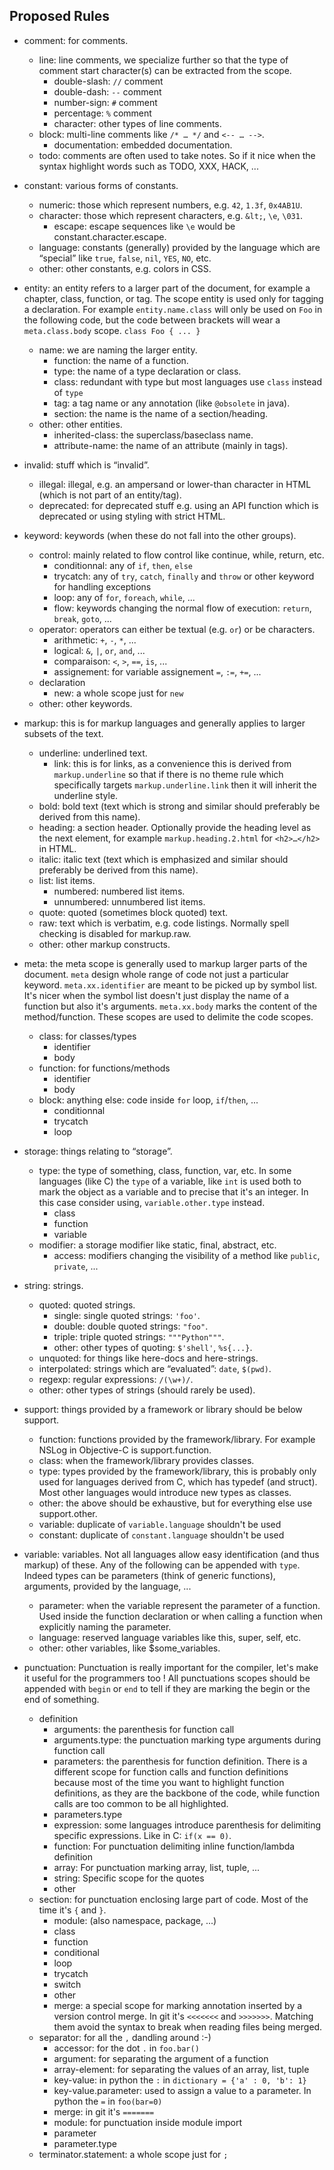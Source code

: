 ## Proposed Rules

* comment: for comments.
  * line: line comments, we specialize further so that the type of comment start character(s) can be extracted from the scope.
    * double-slash: `//` comment
    * double-dash: `--` comment
    * number-sign: `#` comment
    * percentage: `%` comment
    * character: other types of line comments.
  * block: multi-line comments like `/* … */` and `<-- … -->`.
    * documentation: embedded documentation.
  * todo: comments are often used to take notes.
  So if it nice when the syntax highlight words such as TODO, XXX, HACK, ...

* constant: various forms of constants.
  * numeric: those which represent numbers, e.g. `42`, `1.3f`, `0x4AB1U`.
  * character: those which represent characters, e.g. `&lt;`, `\e`, `\031`.
    * escape: escape sequences like `\e` would be constant.character.escape.
  * language: constants (generally) provided by the language which are “special” like `true`, `false`, `nil`, `YES`, `NO`, etc.
  * other: other constants, e.g. colors in CSS.

* entity: an entity refers to a larger part of the document, for example a chapter, class, function, or tag.
The scope entity is used only for tagging a declaration. For example `entity.name.class` will only be used on `Foo` in the following code,
but the code between brackets will wear a `meta.class.body` scope. `class Foo { ... }`

  * name: we are naming the larger entity.
    * function: the name of a function.
    * type: the name of a type declaration or class.
    * class: redundant with type but most languages use `class` instead of `type`
    * tag: a tag name or any annotation (like `@obsolete` in java).
    * section: the name is the name of a section/heading.
  * other: other entities.
    * inherited-class: the superclass/baseclass name.
    * attribute-name: the name of an attribute (mainly in tags).

* invalid: stuff which is “invalid”.
  * illegal: illegal, e.g. an ampersand or lower-than character in HTML (which is not part of an entity/tag).
  * deprecated: for deprecated stuff e.g. using an API function which is deprecated or using styling with strict HTML.

* keyword: keywords (when these do not fall into the other groups).
  * control: mainly related to flow control like continue, while, return, etc.
    * conditionnal: any of `if`, `then`, `else`
    * trycatch: any of `try`, `catch`, `finally` and `throw` or other keyword for handling exceptions
    * loop: any of `for`, `foreach`, `while`, ...
    * flow: keywords changing the normal flow of execution: `return`, `break`, `goto`, ...
  * operator: operators can either be textual (e.g. `or`) or be characters.
    * arithmetic: `+`, `-`, `*`, ...
    * logical: `&`, `|`, `or`, `and`, ...
    * comparaison: `<`, `>`, `==`, `is`, ...
    * assignement: for variable assignement `=`, `:=`, `+=`, ...
  * declaration
    * new: a whole scope just for `new`
  * other: other keywords.

* markup: this is for markup languages and generally applies to larger subsets of the text.
  * underline: underlined text.
    * link: this is for links, as a convenience this is derived from `markup.underline`
    so that if there is no theme rule which specifically targets `markup.underline.link`
    then it will inherit the underline style.
  * bold: bold text (text which is strong and similar should preferably be derived from this name).
  * heading: a section header. Optionally provide the heading level as the next element, for example `markup.heading.2.html` for `<h2>…</h2>` in HTML.
  * italic: italic text (text which is emphasized and similar should preferably be derived from this name).
  * list: list items.
    * numbered: numbered list items.
    * unnumbered: unnumbered list items.
  * quote: quoted (sometimes block quoted) text.
  * raw: text which is verbatim, e.g. code listings. Normally spell checking is disabled for markup.raw.
  * other: other markup constructs.

* meta: the meta scope is generally used to markup larger parts of the document.
`meta` design whole range of code not just a particular keyword.
`meta.xx.identifier` are meant to be picked up by symbol list.
It's nicer when the symbol list doesn't just display the name of a function but also it's arguments.
`meta.xx.body` marks the content of the method/function.
These scopes are used to delimite the code scopes.
  * class: for classes/types
    * identifier
    * body
  * function: for functions/methods
    * identifier
    * body
  * block: anything else: code inside `for` loop, `if`/`then`, ...
    * conditionnal
    * trycatch
    * loop

* storage: things relating to “storage”.
  * type: the type of something, class, function, var, etc.
  In some languages (like C) the `type` of a variable, like `int` is used both to mark the object as a variable and to precise that it's an integer.
  In this case consider using, `variable.other.type` instead.
    * class
    * function
    * variable
  * modifier: a storage modifier like static, final, abstract, etc.
    * access: modifiers changing the visibility of a method like `public`, `private`, ...

* string: strings.
  * quoted: quoted strings.
    * single: single quoted strings: `'foo'`.
    * double: double quoted strings: `"foo"`.
    * triple: triple quoted strings: `"""Python"""`.
    * other: other types of quoting: `$'shell'`, `%s{...}`.
  * unquoted: for things like here-docs and here-strings.
  * interpolated: strings which are “evaluated”: `date`, `$(pwd)`.
  * regexp: regular expressions: `/(\w+)/`.
  * other: other types of strings (should rarely be used).

* support: things provided by a framework or library should be below support.
  * function: functions provided by the framework/library. For example NSLog in Objective-C is support.function.
  * class: when the framework/library provides classes.
  * type: types provided by the framework/library, this is probably only used for languages derived from C,
  which has typedef (and struct). Most other languages would introduce new types as classes.
  * other: the above should be exhaustive, but for everything else use support.other.
  * variable: duplicate of `variable.language` shouldn't be used
  * constant: duplicate of `constant.language` shouldn't be used

* variable: variables. Not all languages allow easy identification (and thus markup) of these.
  Any of the following can be appended with `type`. Indeed types can be parameters (think of generic functions), arguments, provided by the language, ...
  * parameter: when the variable represent the parameter of a function.
  Used inside the function declaration or when calling a function when explicitly naming the parameter.
  * language: reserved language variables like this, super, self, etc.
  * other: other variables, like $some_variables.

* punctuation: Punctuation is really important for the compiler, let's make it useful for the programmers too !
All punctuations scopes should be appended with `begin` or `end` to tell if they are marking the begin or the end of something.
  * definition
    * arguments: the parenthesis for function call
    * arguments.type: the punctuation marking type arguments during function call
    * parameters: the parenthesis for function definition.
    There is a different scope for function calls and function definitions because most of the time you want to highlight function definitions, as they are the backbone of the code, while function calls are too common to be all highlighted.
    * parameters.type
    * expression: some languages introduce parenthesis for delimiting specific expressions.
    Like in C: `if(x == 0)`.
    * function: For punctuation delimiting inline function/lambda definition
    * array: For punctuation marking array, list, tuple, ...
    * string: Specific scope for the quotes
    * other
  * section: for punctuation enclosing large part of code. Most of the time it's `{` and `}`.
    * module: (also namespace, package, ...)
    * class
    * function
    * conditional
    * loop
    * trycatch
    * switch
    * other
    * merge: a special scope for marking annotation inserted by a version control merge.
    In git it's `<<<<<<<` and `>>>>>>>`.
    Matching them avoid the syntax to break when reading files being merged.
  * separator: for all the `,` dandling around :-)
    * accessor: for the dot `.` in `foo.bar()`
    * argument: for separating the argument of a function
    * array-element: for separating the values of an array, list, tuple
    * key-value: in python the `:` in `dictionary = {'a' : 0, 'b': 1}`
    * key-value.parameter: used to assign a value to a parameter.
    In python the `=` in `foo(bar=0)`
    * merge: in git it's `=======`
    * module: for punctuation inside module import
    * parameter
    * parameter.type
  * terminator.statement: a whole scope just for `;`
